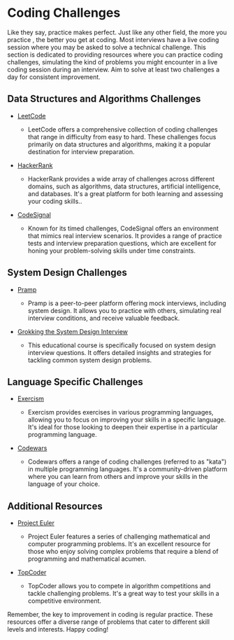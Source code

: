 # Coding Challenges

Like they say, practice makes perfect. Just like any other field, the more you practice , the better you get at coding. Most interviews have a live coding session where you may be asked to solve a technical challenge.  This section is dedicated to providing resources where you can practice coding challenges, simulating the kind of problems you might encounter in a live coding session during an interview. Aim to solve at least two challenges a day for consistent improvement.

## Data Structures and Algorithms Challenges

- [LeetCode](https://leetcode.com/)
  - LeetCode offers a comprehensive collection of coding challenges that range in difficulty from easy to hard. These challenges focus primarily on data structures and algorithms, making it a popular destination for interview preparation.

- [HackerRank](https://www.hackerrank.com/)
  - HackerRank provides a wide array of challenges across different domains, such as algorithms, data structures, artificial intelligence, and databases. It's a great platform for both learning and assessing your coding skills..

- [CodeSignal](https://codesignal.com/)
  - Known for its timed challenges, CodeSignal offers an environment that mimics real interview scenarios. It provides a range of practice tests and interview preparation questions, which are excellent for honing your problem-solving skills under time constraints.

## System Design Challenges

- [Pramp](https://www.pramp.com/)
  - Pramp is a peer-to-peer platform offering mock interviews, including system design. It allows you to practice with others, simulating real interview conditions, and receive valuable feedback.

- [Grokking the System Design Interview](https://www.educative.io/courses/grokking-the-system-design-interview)
  - This educational course is specifically focused on system design interview questions. It offers detailed insights and strategies for tackling common system design problems.

## Language Specific Challenges

- [Exercism](https://exercism.io/)
  - Exercism provides exercises in various programming languages, allowing you to focus on improving your skills in a specific language. It's ideal for those looking to deepen their expertise in a particular programming language.

- [Codewars](https://www.codewars.com/)
  - Codewars offers a range of coding challenges (referred to as "kata") in multiple programming languages. It's a community-driven platform where you can learn from others and improve your skills in the language of your choice.



## Additional Resources

- [Project Euler](https://projecteuler.net/)
  - Project Euler features a series of challenging mathematical and computer programming problems. It's an excellent resource for those who enjoy solving complex problems that require a blend of programming and mathematical acumen.

- [TopCoder](https://www.topcoder.com/)
  - TopCoder allows you to compete in algorithm competitions and tackle challenging problems. It's a great way to test your skills in a competitive environment.


Remember, the key to improvement in coding is regular practice. These resources offer a diverse range of problems that cater to different skill levels and interests. Happy coding!